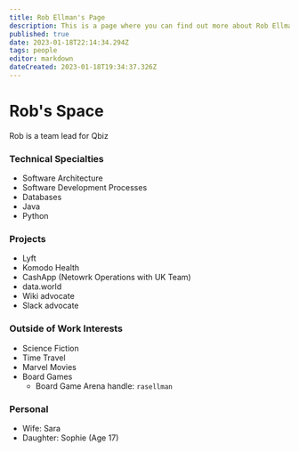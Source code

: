 ```yaml
---
title: Rob Ellman's Page
description: This is a page where you can find out more about Rob Ellman
published: true
date: 2023-01-18T22:14:34.294Z
tags: people
editor: markdown
dateCreated: 2023-01-18T19:34:37.326Z
---
```


# Rob's Space
Rob is a team lead for Qbiz

### Technical Specialties
* Software Architecture
* Software Development Processes
* Databases
* Java
* Python

### Projects
* Lyft
* Komodo Health
* CashApp (Netowrk Operations with UK Team)
* data.world
* Wiki advocate
* Slack advocate

### Outside of Work Interests
* Science Fiction
* Time Travel
* Marvel Movies
* Board Games
  * Board Game Arena handle: `rasellman`

### Personal
* Wife: Sara
* Daughter: Sophie (Age 17)
